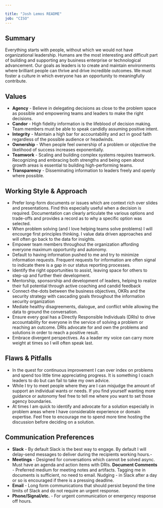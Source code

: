 ```yaml
---

title: "Josh Lemos README"
job: "CISO"
---
```


## Summary

Everything starts with people, without which we would not have organizational leadership. Humans are the most interesting and difficult part of building and supporting any business enterprise or technological advancement. Our goals as  leaders is to create and maintain environments where brilliant people can thrive and drive incredible outcomes. We must foster a culture in which everyone has an opportunity to meaningfully contribute.

## Values

- **Agency** - Believe in delegating decisions as close to the problem space as possible and empowering teams and leaders to make the right decisions.
- **Candor** - High fidelity information is the lifeblood of decision making. Team members must be able to speak candidly assuming positive intent.
- **Integrity** - Maintain a high bar for accountability and act in good faith regardless of the possible audience or headwinds.
- **Ownership** - When people feel ownership of a problem or objective the likelihood of success increases exponentially.
- **Teamwork** - Scaling and building complex systems requires teamwork. Recognizing and embracing both strengths and being open about growth areas is essential to building high-performing teams.
- **Transparency** - Disseminating information to leaders freely and openly where possible.

## Working Style & Approach

- Prefer long-form documents or issues which are context rich over slides and presentations. Find this especially useful when a decision is required. Documentation can clearly articulate the various options and trade-offs and provides a record as to why a specific option was selected.
- When problem solving (and I love helping teams solve problems) I will encourge first principles thinking. I value data driven approaches and will often go back to the data for insights.
- Empower team members throughout the organization affording everyone maximum opportunity and autonomy.
- Default to having information pushed to me and try to minimize information requests. Frequent requests for information are often signal to indicate there is a gap in our status reporting processes.
- Identify the right opportunities to assist, leaving space for others to step-up and further their development.
- Mentorship, sponsorship and development of leaders, helping to realize their full potential through active coaching and candid feedback
- Connect-the-dots between the business objectives, OKRs and the security strategy with cascading goals throughout the information security organization
- Mediate healthy disagreements, dialogue, and conflict while allowing the data to ground the conversation.
- Ensure every goal has a Directly Responsible Individuals (DRIs) to drive accountability for everyone in the service of solving a problem or reaching an outcome. DRIs advocate for and own the problems and solutions in order to reach a positive result.
- Embrace divergent perspectives. As a leader my voice can carry more weight at times so I will often speak last.

## Flaws & Pitfalls

- In the quest for continuous improvement I can over index on problems and spend too little time appreciating progress. It is something I coach leaders to do but can fail to take my own advice.
- While I try to meet people where they are I can misjudge the amount of support an individual wants or needs. If you find yourself wanting more guidance or autonomy feel free to tell me where you want to set those agency boundaries.
- At times I am quick to identify and advocate for a solution especially in problem areas where I have considerable experience or domain expertise. Feel free to encourage me to spend more time hosting the discussion before deciding on a solution.

## Communication Preferences

- **Slack** - By default Slack is the best way to engage. By default I will delay-send messages to deliver during the recipients working hours.-
- **Meetings** - Designed for conversations which cannot be solved async. Must have an agenda and action items with DRIs.
**Document Comments** - Preferred medium for meeting notes and artifacts. Tagging me in documents is sufficient, no need to email. Nudging - in Slack after a day or so is encouraged if there is a pressing deadline.
- **Email** - Long form communications that should persist beyond the time limits of Slack and do not require an urgent response.
- **Phone/Signal/etc.** - For urgent communication or emergency response off hours.
